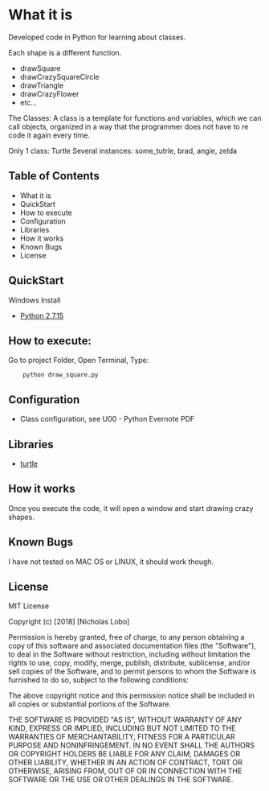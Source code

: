 # What it is
Developed code in Python for learning about classes.

Each shape is a different function.
- drawSquare
- drawCrazySquareCircle
- drawTriangle
- drawCrazyFlower
- etc...

The Classes: A class is a template for functions and variables, which we can call objects, organized in a way that the programmer does not have to re code it again every time.

Only 1 class: Turtle
Several instances: some_tutrle, brad, angie, zelda


## Table of Contents
- What it is
- QuickStart
- How to execute
- Configuration
- Libraries
- How it works
- Known Bugs
- License

## QuickStart
Windows Install
- [Python 2.7.15](https://www.python.org/downloads/release/python-2715/)

## How to execute: 

Go to project Folder, Open Terminal, Type:
```
    python draw_square.py
```

## Configuration
- Class configuration, see U00 - Python Evernote PDF

## Libraries
- [turtle](https://docs.python.org/2/library/turtle.html) 

## How it works
Once you execute the code, it will open a window and start drawing crazy shapes.

## Known Bugs
I have not tested on MAC OS or LINUX, it should work though.


## License
MIT License

Copyright (c) [2018] [Nicholas Lobo]

Permission is hereby granted, free of charge, to any person obtaining a copy
of this software and associated documentation files (the "Software"), to deal
in the Software without restriction, including without limitation the rights
to use, copy, modify, merge, publish, distribute, sublicense, and/or sell
copies of the Software, and to permit persons to whom the Software is
furnished to do so, subject to the following conditions:

The above copyright notice and this permission notice shall be included in all
copies or substantial portions of the Software.

THE SOFTWARE IS PROVIDED "AS IS", WITHOUT WARRANTY OF ANY KIND, EXPRESS OR
IMPLIED, INCLUDING BUT NOT LIMITED TO THE WARRANTIES OF MERCHANTABILITY,
FITNESS FOR A PARTICULAR PURPOSE AND NONINFRINGEMENT. IN NO EVENT SHALL THE
AUTHORS OR COPYRIGHT HOLDERS BE LIABLE FOR ANY CLAIM, DAMAGES OR OTHER
LIABILITY, WHETHER IN AN ACTION OF CONTRACT, TORT OR OTHERWISE, ARISING FROM,
OUT OF OR IN CONNECTION WITH THE SOFTWARE OR THE USE OR OTHER DEALINGS IN THE
SOFTWARE.
